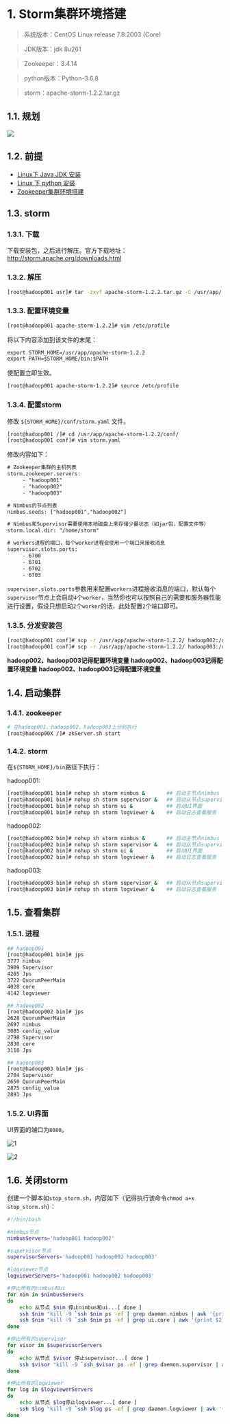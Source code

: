 # 1. Storm集群环境搭建
>系统版本：CentOS Linux release 7.8.2003 (Core)    
      
>JDK版本：jdk 8u261
      
>Zookeeper：3.4.14
      
>python版本：Python-3.6.8
      
>storm：apache-storm-1.2.2.tar.gz
        
## 1.1. 规划
![](https://camo.githubusercontent.com/348b011a9c837efec5ebc6a405ca57b972c4f93c/68747470733a2f2f67697465652e636f6d2f68656962616979696e672f426967446174612d4e6f7465732f7261772f6d61737465722f70696374757265732f73746f726d2de99b86e7bea4e8a784e588922e706e67)
      
## 1.2. 前提
- [Linux下 Java JDK 安装](notes/大数据/大数据常用软件安装/基础软件/JDK安装.md)
- [Linux 下 python 安装](notes/大数据/大数据常用软件安装/基础软件/python安装.md)
- [Zookeeper集群环境搭建](notes/大数据/大数据常用软件安装/zookeeper/Zookeeper集群环境搭建.md)

## 1.3. storm
### 1.3.1. 下载
下载安装包，之后进行解压。官方下载地址：http://storm.apache.org/downloads.html
        
### 1.3.2. 解压
```bash
[root@hadoop001 usr]# tar -zxvf apache-storm-1.2.2.tar.gz -C /usr/app/
```
### 1.3.3. 配置环境变量
```bash
[root@hadoop001 apache-storm-1.2.2]# vim /etc/profile 
```
        
将以下内容添加到该文件的末尾：
       
```html
export STORM_HOME=/usr/app/apache-storm-1.2.2
export PATH=$STORM_HOME/bin:$PATH
```
       
使配置立即生效。
     
```bash
[root@hadoop001 apache-storm-1.2.2]# source /etc/profile
```
        
### 1.3.4. 配置storm
修改 `${STORM_HOME}/conf/storm.yaml` 文件。
       
```bash
[root@hadoop001 /]# cd /usr/app/apache-storm-1.2.2/conf/
[root@hadoop001 conf]# vim storm.yaml 
```
          
修改内容如下：
        
```html
# Zookeeper集群的主机列表
storm.zookeeper.servers:
     - "hadoop001"
     - "hadoop002"
     - "hadoop003"

# Nimbus的节点列表
nimbus.seeds: ["hadoop001","hadoop002"]

# Nimbus和Supervisor需要使用本地磁盘上来存储少量状态（如jar包，配置文件等）
storm.local.dir: "/home/storm"

# workers进程的端口，每个worker进程会使用一个端口来接收消息
supervisor.slots.ports:
     - 6700
     - 6701
     - 6702
     - 6703
```
           
`supervisor.slots.ports`参数用来配置`workers`进程接收消息的端口，默认每个`supervisor`节点上会启动`4`个`worker`，当然你也可以按照自己的需要和服务器性能进行设置，假设只想启动`2`个`worker`的话，此处配置`2`个端口即可。
          
### 1.3.5. 分发安装包
```bash
[root@hadoop001 conf]# scp -r /usr/app/apache-storm-1.2.2/ hadoop002:/usr/app/
[root@hadoop001 conf]# scp -r /usr/app/apache-storm-1.2.2/ hadoop003:/usr/app/
```
         
**hadoop002、hadoop003记得配置环境变量**
**hadoop002、hadoop003记得配置环境变量**
**hadoop002、hadoop003记得配置环境变量**

## 1.4. 启动集群
### 1.4.1. zookeeper
```bash
# 在hadoop001、hadoop002、hadoop003上分别执行
[root@hadoop00X /]# zkServer.sh start
```
       
### 1.4.2. storm
在`${STORM_HOME}/bin`路径下执行：
     
hadoop001:
      
```bash
[root@hadoop001 bin]# nohup sh storm nimbus &       ## 启动主节点nimbus
[root@hadoop001 bin]# nohup sh storm supervisor &   ## 启动从节点supervisor
[root@hadoop001 bin]# nohup sh storm ui &           ## 启动UI界面
[root@hadoop001 bin]# nohup sh storm logviewer &    ## 启动日志查看服务
```
       
hadoop002:
      
```bash
[root@hadoop002 bin]# nohup sh storm nimbus &       ## 启动主节点nimbus
[root@hadoop002 bin]# nohup sh storm supervisor &   ## 启动从节点supervisor
[root@hadoop002 bin]# nohup sh storm ui &           ## 启动UI界面
[root@hadoop002 bin]# nohup sh storm logviewer &    ## 启动日志查看服务
```
      
hadoop003:
        
```bash
[root@hadoop003 bin]# nohup sh storm supervisor &   ## 启动从节点supervisor
[root@hadoop003 bin]# nohup sh storm logviewer &    ## 启动日志查看服务
```
             
## 1.5. 查看集群
### 1.5.1. 进程
```bash
## hadoop001
[root@hadoop001 bin]# jps
3777 nimbus
3909 Supervisor
4265 Jps
3722 QuorumPeerMain
4028 core
4142 logviewer

## hadoop002
[root@hadoop002 bin]# jps
2628 QuorumPeerMain
2697 nimbus
3085 config_value
2798 Supervisor
2830 core
3118 Jps

## hadoop003
[root@hadoop003 bin]# jps
2704 Supervisor
2650 QuorumPeerMain
2875 config_value
2891 Jps
```
      
### 1.5.2. UI界面
UI界面的端口为`8080`。
        
![1](https://live.staticflickr.com/65535/50278337986_7d5cc80a64_h.jpg)
        
![2](https://live.staticflickr.com/65535/50277663853_58b965ca26_h.jpg)
           
## 1.6. 关闭storm
创建一个脚本如`stop_storm.sh`，内容如下（记得执行该命令`chmod a+x stop_storm.sh`）：
          
```bash
#!/bin/bash

#nimbus节点
nimbusServers='hadoop001 hadoop002'

#supervisor节点
supervisorServers='hadoop001 hadoop002 hadoop003'

#logviewer节点
logviewerServers='hadoop001 hadoop002 hadoop003'

#停止所有的nimbus和ui
for nim in $nimbusServers
do
    echo 从节点 $nim 停止nimbus和ui...[ done ]
    ssh $nim "kill -9 `ssh $nim ps -ef | grep daemon.nimbus | awk '{print $2}'| head -n 1`" >/dev/null 2>&1
    ssh $nim "kill -9 `ssh $nim ps -ef | grep ui.core | awk '{print $2}'| head -n 1`" >/dev/null 2>&1
done

#停止所有的supervisor
for visor in $supervisorServers
do
    echo 从节点 $visor 停止supervisor...[ done ]
    ssh $visor "kill -9 `ssh $visor ps -ef | grep daemon.supervisor | awk '{print $2}'| head -n 1`" >/dev/null 2>&1
done

#停止所有的logviewer
for log in $logviewerServers
do
    echo 从节点 $log停止logviewer...[ done ]
    ssh $log "kill -9 `ssh $log ps -ef | grep daemon.logviewer | awk '{print $2}'| head -n 1`" >/dev/null 2>&1
done
```